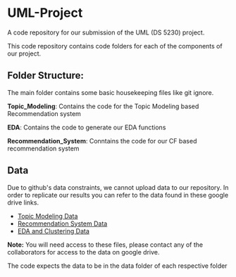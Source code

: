 # UML-Project
A code repository for our submission of the UML (DS 5230) project. 

This code repository contains code folders for each of the components of our project.

## Folder Structure:

The main folder contains some basic housekeeping files like git ignore.

**Topic_Modeling**: Contains the code for the Topic Modeling based Recommendation system 

**EDA**: Contains the code to generate our EDA functions

**Recommendation_System**: Conntains the code for our CF based recommendation system

## Data

Due to github's data constraints, we cannot upload data to our repository. In order to replicate our results you can refer to the data found in these google drive links.

- [Topic Modeling Data](https://drive.google.com/drive/folders/1StwtPZvO_Kr5sKNFx12LOHVmsbA3Nrlj?usp=sharing)
- [Recommendation System Data](https://northeastern-my.sharepoint.com/:f:/g/personal/garg_p_northeastern_edu/EiWZA3dos_RDoYhmSZRSxRcBC9E_HWsxU-GUkhSq9VPweQ?email=garg.p%40northeastern.edu&e=qm0zgJ)
- [EDA and Clustering Data](https://drive.google.com/drive/folders/1OH1QPaq0CpNf-DViWYH9x1Eii01A5M3H?usp=sharing)

**Note:** You will need access to these files, please contact any of the collaborators for access to the data on google drive. 

The code expects the data to be in the data folder of each respective folder
